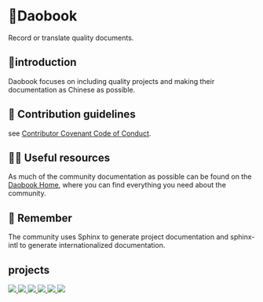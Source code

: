 # 👋Daobook

Record or translate quality documents.

## 🙋‍introduction 

Daobook focuses on including quality projects and making their documentation as Chinese as possible.

## 🌈 Contribution guidelines

see [Contributor Covenant Code of Conduct](https://daobook.github.io/.github/CONTRIBUTING.html).

## 👩‍💻 Useful resources
 
As much of the community documentation as possible can be found on the [Daobook Home](https://daobook.github.io/), where you can find everything you need about the community.
 
## 🧙 Remember
 
The community uses Sphinx to generate project documentation and sphinx-intl to generate internationalized documentation.

## projects

<a href="https://daobook.github.io/pybook">
  <img src="https://github-readme-stats.vercel.app/api/pin/?show_owner=true&username=daobook&repo=pybook" />
</a>

<a href="https://daobook.github.io/dash-book">
  <img src="https://github-readme-stats.vercel.app/api/pin/?show_owner=true&username=daobook&repo=dash-book" />
</a>
<a href="https://daobook.github.io/jupyter-book-zh">
  <img src="https://github-readme-stats.vercel.app/api/pin/?show_owner=true&username=daobook&repo=jupyter-book-zh" />
</a>
<a href="https://daobook.github.io/plotly-book">
  <img src="https://github-readme-stats.vercel.app/api/pin/?show_owner=true&username=daobook&repo=plotly-book" />
</a>
<a href="https://daobook.github.io/apollo-book">
  <img src="https://github-readme-stats.vercel.app/api/pin/?show_owner=true&username=daobook&repo=apollo-book" />
</a>
<a href="https://daobook.github.io/pytorch-book">
  <img src="https://github-readme-stats.vercel.app/api/pin/?show_owner=true&username=daobook&repo=pytorch-book" />
</a>
